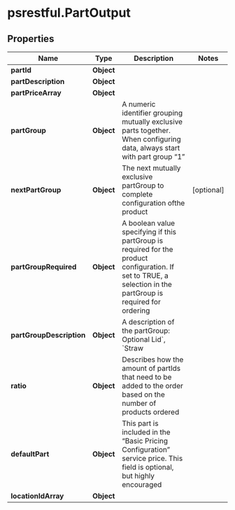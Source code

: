 # psrestful.PartOutput

## Properties
Name | Type | Description | Notes
------------ | ------------- | ------------- | -------------
**partId** | **Object** |  | 
**partDescription** | **Object** |  | 
**partPriceArray** | **Object** |  | 
**partGroup** | **Object** | A numeric identifier grouping mutually exclusive parts together. When configuring data, always start with part group “1” | 
**nextPartGroup** | **Object** | The next mutually exclusive partGroup to complete configuration ofthe product | [optional] 
**partGroupRequired** | **Object** | A boolean value specifying if this partGroup is required for the product configuration. If set to TRUE, a selection in the partGroup is required for ordering | 
**partGroupDescription** | **Object** | A description of the partGroup: Optional Lid&#x60;, &#x60;Straw | 
**ratio** | **Object** | Describes how the amount of partIds that need to be added to the order based on the number of products ordered | 
**defaultPart** | **Object** | This part is included in the “Basic Pricing Configuration” service price. This field is optional, but highly encouraged | 
**locationIdArray** | **Object** |  | 
